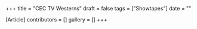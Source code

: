 +++
title = "CEC TV Westerns"
draft = false
tags = ["Showtapes"]
date = ""

[Article]
contributors = []
gallery = []
+++
